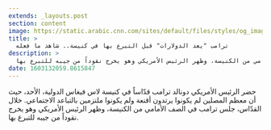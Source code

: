 ```yaml
--- 
extends: _layouts.post 
section: content 
image: https://static.arabic.cnn.com/sites/default/files/styles/og_image_video_v1/public/2020/10/19/images/trump-lv-church.00_00_53_25.Still001.jpg?itok=G4oS0EyB 
title: > 
  ترامب "يعد الدولارات" قبل التبرع بها في كنيسة.. شاهد ما فعله 
description: > 
  حضر الرئيس الأمريكي دونالد ترامب قدّاساً في كنيسة لاس فيغاس الدولية، الأحد، حيث أن معظم المصلين لم يكونوا يرتدون أقنعة ولم يكونوا ملتزمين بالتباعد الاجتماعي.خلال القدّاس، جلس ترامب في الصف الأمامي من الكنيسة، وظهر الرئيس الأمريكي وهو يخرج نقوداً من جيبه للتبرع بها. 
date: 1603132059.8615847 
--- 
```

<div><p class="flipboard-caption">&#1581;&#1590;&#1585; &#1575;&#1604;&#1585;&#1574;&#1610;&#1587; &#1575;&#1604;&#1571;&#1605;&#1585;&#1610;&#1603;&#1610; &#1583;&#1608;&#1606;&#1575;&#1604;&#1583; &#1578;&#1585;&#1575;&#1605;&#1576; &#1602;&#1583;&#1617;&#1575;&#1587;&#1575;&#1611; &#1601;&#1610; &#1603;&#1606;&#1610;&#1587;&#1577; &#1604;&#1575;&#1587; &#1601;&#1610;&#1594;&#1575;&#1587; &#1575;&#1604;&#1583;&#1608;&#1604;&#1610;&#1577;&#1548; &#1575;&#1604;&#1571;&#1581;&#1583;&#1548; &#1581;&#1610;&#1579; &#1571;&#1606; &#1605;&#1593;&#1592;&#1605; &#1575;&#1604;&#1605;&#1589;&#1604;&#1610;&#1606; &#1604;&#1605; &#1610;&#1603;&#1608;&#1606;&#1608;&#1575; &#1610;&#1585;&#1578;&#1583;&#1608;&#1606; &#1571;&#1602;&#1606;&#1593;&#1577; &#1608;&#1604;&#1605; &#1610;&#1603;&#1608;&#1606;&#1608;&#1575; &#1605;&#1604;&#1578;&#1586;&#1605;&#1610;&#1606; &#1576;&#1575;&#1604;&#1578;&#1576;&#1575;&#1593;&#1583; &#1575;&#1604;&#1575;&#1580;&#1578;&#1605;&#1575;&#1593;&#1610;. &#1582;&#1604;&#1575;&#1604; &#1575;&#1604;&#1602;&#1583;&#1617;&#1575;&#1587;&#1548; &#1580;&#1604;&#1587; &#1578;&#1585;&#1575;&#1605;&#1576; &#1601;&#1610; &#1575;&#1604;&#1589;&#1601; &#1575;&#1604;&#1571;&#1605;&#1575;&#1605;&#1610; &#1605;&#1606; &#1575;&#1604;&#1603;&#1606;&#1610;&#1587;&#1577;&#1548; &#1608;&#1592;&#1607;&#1585; &#1575;&#1604;&#1585;&#1574;&#1610;&#1587; &#1575;&#1604;&#1571;&#1605;&#1585;&#1610;&#1603;&#1610; &#1608;&#1607;&#1608; &#1610;&#1582;&#1585;&#1580; &#1606;&#1602;&#1608;&#1583;&#1575;&#1611; &#1605;&#1606; &#1580;&#1610;&#1576;&#1607; &#1604;&#1604;&#1578;&#1576;&#1585;&#1593; &#1576;&#1607;&#1575;.</p></div>